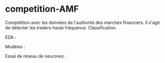 # competition-AMF
Compétition avec les données de l'authorité des marchés financiers. 
Il s'agit de détecter les traders haute fréquence. Classification.

EDA :


Modèles :

Essai de réseau de neurones :
